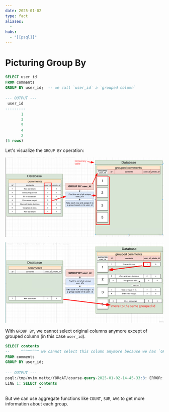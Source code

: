 ```yaml
---
date: 2025-01-02
type: fact
aliases:
  -
hubs:
  - "[[psql]]"
---
```


# Picturing Group By

```sql
SELECT user_id
FROM comments
GROUP BY user_id;  -- we call `user_id` a `grouped column`

--- OUTPUT ---
 user_id 
---------
       1
       3
       5
       4
       2
(5 rows)

```

Let's visualize the `GROUP BY` operation:

![group-by-unique.png](../../assets/imgs/group-by-unique.png)

![move-to-group.png](../../assets/imgs/move-to-group.png)

With `GROUP BY`, we cannot select original columns anymore except of grouped column (in this case `user_id`).

```sql
SELECT contents
--     ^^^^^^^^ we cannot select this column anymore because we has `GROUP BY` operation below
FROM comments
GROUP BY user_id;

--- OUTPUT ---
psql:/tmp/nvim.mattc/Y8RcAT/course-query-2025-01-02-14-45-33:3: ERROR:  column "comments.contents" must appear in the GROUP BY clause or be used in an aggregate function
LINE 1: SELECT contents
               ^
```

But we can use aggregate functions like `COUNT`, `SUM`, `AVG` to get more information about each group.
